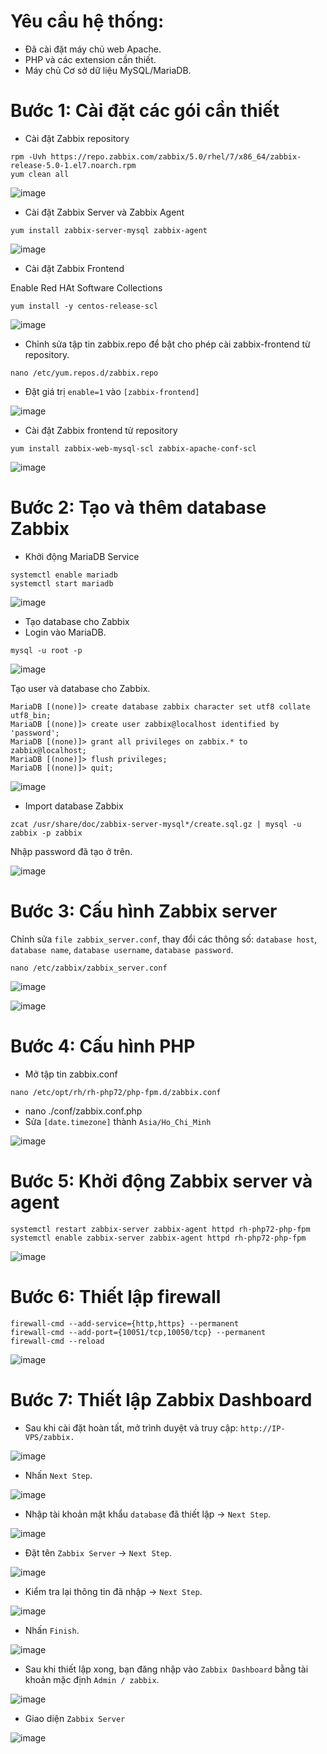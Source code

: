# Yêu cầu hệ thống:
- Đã cài đặt máy chủ web Apache.
- PHP và các extension cần thiết.
- Máy chủ Cơ sở dữ liệu MySQL/MariaDB.
# Bước 1: Cài đặt các gói cần thiết
- Cài đặt Zabbix repository
```
rpm -Uvh https://repo.zabbix.com/zabbix/5.0/rhel/7/x86_64/zabbix-release-5.0-1.el7.noarch.rpm
yum clean all
```
![image](https://user-images.githubusercontent.com/110179869/194791743-d336df79-65e3-420c-92a6-178d1ae49aee.png)

- Cài đặt Zabbix Server và Zabbix Agent
```
yum install zabbix-server-mysql zabbix-agent
```
![image](https://user-images.githubusercontent.com/110179869/194791943-6025fe0e-7247-453c-99cd-8f70750a50e8.png)

- Cài đặt Zabbix Frontend

Enable Red HAt Software Collections
```
yum install -y centos-release-scl
```
![image](https://user-images.githubusercontent.com/110179869/194792013-afab9fc5-7377-4f0c-aed3-f3f302b35ad3.png)

- Chỉnh sửa tập tin zabbix.repo để bật cho phép cài zabbix-frontend từ repository.
```
nano /etc/yum.repos.d/zabbix.repo
```
- Đặt giá trị `enable=1` vào `[zabbix-frontend]`

![image](https://user-images.githubusercontent.com/110179869/194792078-a9450e64-13b0-4462-8d33-462b81df2bb8.png)

- Cài đặt Zabbix frontend từ repository
```
yum install zabbix-web-mysql-scl zabbix-apache-conf-scl
```
![image](https://user-images.githubusercontent.com/110179869/194792171-f6ebc900-f534-474c-b28d-2bc4eb52b3aa.png)

# Bước 2: Tạo và thêm database Zabbix
- Khởi động MariaDB Service
```
systemctl enable mariadb
systemctl start mariadb
```
![image](https://user-images.githubusercontent.com/110179869/194792281-df817ddc-d181-4793-bec4-e11dc7e63a1d.png)

- Tạo database cho Zabbix
- Login vào MariaDB.
```
mysql -u root -p
```
![image](https://user-images.githubusercontent.com/110179869/194792335-ed4194f3-c751-411f-a791-05f50202fc40.png)

Tạo user và database cho Zabbix.
```
MariaDB [(none)]> create database zabbix character set utf8 collate utf8_bin;
MariaDB [(none)]> create user zabbix@localhost identified by 'password';
MariaDB [(none)]> grant all privileges on zabbix.* to zabbix@localhost;
MariaDB [(none)]> flush privileges;
MariaDB [(none)]> quit;
```
![image](https://user-images.githubusercontent.com/110179869/194792397-4201f19a-d76a-4dfa-980d-ed7340c4f155.png)

- Import database Zabbix
```
zcat /usr/share/doc/zabbix-server-mysql*/create.sql.gz | mysql -u zabbix -p zabbix
```
Nhập password đã tạo ở trên.

![image](https://user-images.githubusercontent.com/110179869/194792477-bf291f3e-2056-48b6-a526-02ef6e943de1.png)

# Bước 3: Cấu hình Zabbix server
Chỉnh sửa `file zabbix_server.conf`, thay đổi các thông số: `database host`, `database name`, `database username`, `database password`.
```
nano /etc/zabbix/zabbix_server.conf
```

![image](https://user-images.githubusercontent.com/110179869/194792859-449a8f13-80c6-49d7-80de-bda7d31e9e9b.png)

![image](https://user-images.githubusercontent.com/110179869/194792938-3c872c03-b96c-4f65-8de2-db1297492e9f.png)

# Bước 4: Cấu hình PHP
- Mở tập tin zabbix.conf
```
nano /etc/opt/rh/rh-php72/php-fpm.d/zabbix.conf
```
- nano ./conf/zabbix.conf.php
- Sửa `[date.timezone]` thành `Asia/Ho_Chi_Minh`

![image](https://user-images.githubusercontent.com/110179869/194793036-a55578f1-0f66-43a5-a151-01cf9f4200be.png)

# Bước 5: Khởi động Zabbix server và agent
```
systemctl restart zabbix-server zabbix-agent httpd rh-php72-php-fpm
systemctl enable zabbix-server zabbix-agent httpd rh-php72-php-fpm
```
![image](https://user-images.githubusercontent.com/110179869/194793129-c2bd1afc-2968-47c8-a843-1c22abf2d94f.png)

# Bước 6: Thiết lập firewall
```
firewall-cmd --add-service={http,https} --permanent
firewall-cmd --add-port={10051/tcp,10050/tcp} --permanent
firewall-cmd --reload
```
![image](https://user-images.githubusercontent.com/110179869/194793163-cd96043b-f9b4-4bb5-9e41-e826ea39b786.png)

# Bước 7: Thiết lập Zabbix Dashboard
- Sau khi cài đặt hoàn tất, mở trình duyệt và truy cập: `http://IP-VPS/zabbix.`

![image](https://user-images.githubusercontent.com/110179869/194793219-eb003754-9357-45d4-8c0a-87ff7c3bd229.png)

- Nhấn `Next Step`.

![image](https://user-images.githubusercontent.com/110179869/194793788-7ec2f324-4287-479b-867e-11e00c6f7991.png)

- Nhập tài khoản mật khẩu `database` đã thiết lập -> `Next Step`.

![image](https://user-images.githubusercontent.com/110179869/194793834-1e877101-3655-4fe1-b638-265fd4cbf1af.png)

- Đặt tên `Zabbix Server` -> `Next Step`.

![image](https://user-images.githubusercontent.com/110179869/194793878-0ab47632-44fa-4251-b3f2-384d21ea06d6.png)

- Kiểm tra lại thông tin đã nhập -> `Next Step`.

![image](https://user-images.githubusercontent.com/110179869/194793906-d68713d8-2cd5-410f-8603-55a82f16cba3.png)

- Nhấn `Finish`.

![image](https://user-images.githubusercontent.com/110179869/194793924-76a8bf73-90d4-43af-9723-7f3ae8260510.png)

- Sau khi thiết lập xong, bạn đăng nhập vào `Zabbix Dashboard` bằng tài khoản mặc định `Admin / zabbix`.

![image](https://user-images.githubusercontent.com/110179869/194794179-ba2f5279-7ef4-44b2-999d-3f0fe9e35d98.png)

- Giao diện `Zabbix Server`

![image](https://user-images.githubusercontent.com/110179869/194836971-3160e958-fdd6-4f94-86e2-0aa346ad0ebe.png)

